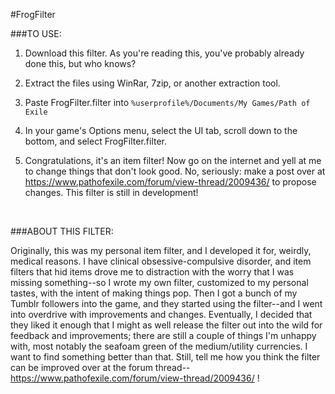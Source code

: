 #FrogFilter

###TO USE:

1.  Download this filter.  As you're reading this, you've probably already done this, but who knows?

2.  Extract the files using WinRar, 7zip, or another extraction tool.

3.  Paste FrogFilter.filter into `%userprofile%/Documents/My Games/Path of Exile`

4.  In your game's Options menu, select the UI tab, scroll down to the bottom, and select FrogFilter.filter.

5.  Congratulations, it's an item filter!  Now go on the internet and yell at me to change things that don't look good.  No, seriously: make a post over at https://www.pathofexile.com/forum/view-thread/2009436/  to propose changes.  This filter is still in development!

  ​

###ABOUT THIS FILTER:

Originally, this was my personal item filter, and I developed it for, weirdly, medical reasons.  I have clinical obsessive-compulsive disorder, and item filters that hid items drove me to distraction with the worry that I was missing something--so I wrote my own filter, customized to my personal tastes, with the intent of making things pop.
Then I got a bunch of my Tumblr followers into the game, and they started using the filter--and I went into overdrive with improvements and changes.  Eventually, I decided that they liked it enough that I might as well release the filter out into the wild for feedback and improvements; there are still a couple of things I'm unhappy with, most notably the seafoam green of the medium/utility currencies.  I want to find something better than that.  Still, tell me how you think the filter can be improved over at the forum thread--https://www.pathofexile.com/forum/view-thread/2009436/ !